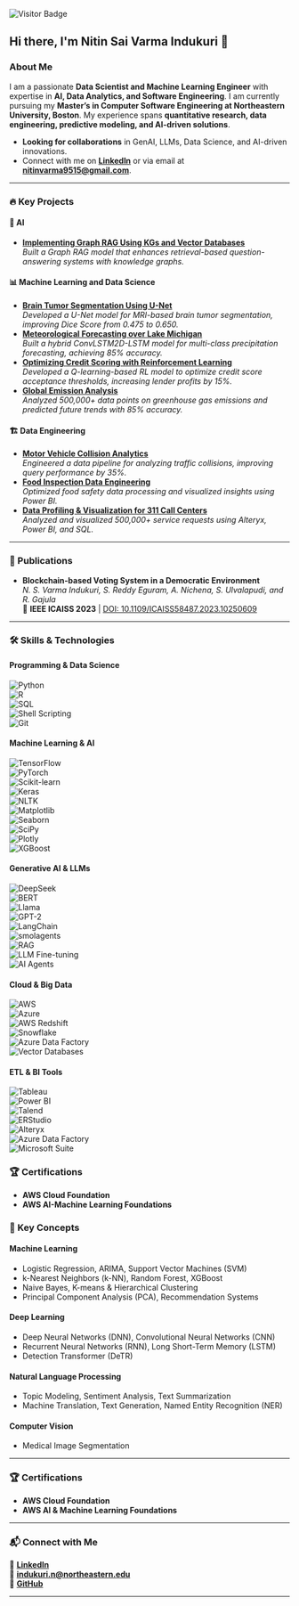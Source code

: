 ![Visitor Badge](https://visitor-badge.laobi.icu/badge?page_id=nitinvarma.nitinvarma)
## Hi there, I'm Nitin Sai Varma Indukuri 👋

### About Me

I am a passionate **Data Scientist and Machine Learning Engineer** with expertise in **AI, Data Analytics, and Software Engineering**. I am currently pursuing my **Master’s in Computer Software Engineering at Northeastern University, Boston**. My experience spans **quantitative research, data engineering, predictive modeling, and AI-driven solutions**.

- **Looking for collaborations** in GenAI, LLMs, Data Science, and AI-driven innovations.  
- Connect with me on **[LinkedIn](https://linkedin.com/in/nitin-varma-indukuri)** or via email at **nitinvarma9515@gmail.com**.

---

### 🔥 Key Projects  

#### 🤖 AI  
- **[Implementing Graph RAG Using KGs and Vector Databases](#)**  
  _Built a Graph RAG model that enhances retrieval-based question-answering systems with knowledge graphs._  

#### 📊 Machine Learning and Data Science  
- **[Brain Tumor Segmentation Using U-Net](#)**  
  _Developed a U-Net model for MRI-based brain tumor segmentation, improving Dice Score from 0.475 to 0.650._  
- **[Meteorological Forecasting over Lake Michigan](#)**  
  _Built a hybrid ConvLSTM2D-LSTM model for multi-class precipitation forecasting, achieving 85% accuracy._  
- **[Optimizing Credit Scoring with Reinforcement Learning](#)**  
  _Developed a Q-learning-based RL model to optimize credit score acceptance thresholds, increasing lender profits by 15%._  
- **[Global Emission Analysis](#)**  
  _Analyzed 500,000+ data points on greenhouse gas emissions and predicted future trends with 85% accuracy._  

#### 🏗️ Data Engineering  
- **[Motor Vehicle Collision Analytics](#)**  
  _Engineered a data pipeline for analyzing traffic collisions, improving query performance by 35%._  
- **[Food Inspection Data Engineering](#)**  
  _Optimized food safety data processing and visualized insights using Power BI._  
- **[Data Profiling & Visualization for 311 Call Centers](#)**  
  _Analyzed and visualized 500,000+ service requests using Alteryx, Power BI, and SQL._  

---

### 📜 Publications  
- **Blockchain-based Voting System in a Democratic Environment**  
  _N. S. Varma Indukuri, S. Reddy Eguram, A. Nichena, S. Ulvalapudi, and R. Gajula_  
  📖 **IEEE ICAISS 2023** | [DOI: 10.1109/ICAISS58487.2023.10250609](https://doi.org/10.1109/ICAISS58487.2023.10250609)  

---

### 🛠️ Skills & Technologies  

#### **Programming & Data Science**  
![Python](https://img.shields.io/badge/Python-3776AB?logo=python&logoColor=white)  
![R](https://img.shields.io/badge/R-276DC3?logo=r&logoColor=white)  
![SQL](https://img.shields.io/badge/SQL-4479A1?logo=mysql&logoColor=white)  
![Shell Scripting](https://img.shields.io/badge/Shell_Scripting-4EAA25?logo=gnu-bash&logoColor=white)  
![Git](https://img.shields.io/badge/Git-F05032?logo=git&logoColor=white)  

#### **Machine Learning & AI**  
![TensorFlow](https://img.shields.io/badge/TensorFlow-FF6F00?logo=tensorflow&logoColor=white)  
![PyTorch](https://img.shields.io/badge/PyTorch-EE4C2C?logo=pytorch&logoColor=white)  
![Scikit-learn](https://img.shields.io/badge/Scikit--learn-F7931E?logo=scikit-learn&logoColor=white)  
![Keras](https://img.shields.io/badge/Keras-D00000?logo=keras&logoColor=white)  
![NLTK](https://img.shields.io/badge/NLTK-32CD32?logo=nltk&logoColor=white)  
![Matplotlib](https://img.shields.io/badge/Matplotlib-11557C?logo=matplotlib&logoColor=white)  
![Seaborn](https://img.shields.io/badge/Seaborn-008080?logo=seaborn&logoColor=white)  
![SciPy](https://img.shields.io/badge/SciPy-8CAAE6?logo=scipy&logoColor=white)  
![Plotly](https://img.shields.io/badge/Plotly-3F4F75?logo=plotly&logoColor=white)  
![XGBoost](https://img.shields.io/badge/XGBoost-DA251D?logo=xgboost&logoColor=white)  

#### **Generative AI & LLMs**  
![DeepSeek](https://img.shields.io/badge/DeepSeek-0077B5?logo=deepseek&logoColor=white)  
![BERT](https://img.shields.io/badge/BERT-FFC107?logo=bert&logoColor=black)  
![Llama](https://img.shields.io/badge/Llama-663399?logo=llama&logoColor=white)  
![GPT-2](https://img.shields.io/badge/GPT--2-000000?logo=openai&logoColor=white)  
![LangChain](https://img.shields.io/badge/LangChain-0055A4?logo=langchain&logoColor=white)  
![smolagents](https://img.shields.io/badge/smolagents-FF4500?logo=agents&logoColor=white)  
![RAG](https://img.shields.io/badge/RAG-009688?logo=rag&logoColor=white)  
![LLM Fine-tuning](https://img.shields.io/badge/LLM_Fine--tuning-4CAF50?logo=ai&logoColor=white)  
![AI Agents](https://img.shields.io/badge/AI_Agents-673AB7?logo=ai&logoColor=white)  

#### **Cloud & Big Data**  
![AWS](https://img.shields.io/badge/Amazon_AWS-232F3E?logo=amazon-aws&logoColor=white)  
![Azure](https://img.shields.io/badge/Microsoft_Azure-0089D6?logo=microsoft-azure&logoColor=white)  
![AWS Redshift](https://img.shields.io/badge/AWS_Redshift-8C4F72?logo=amazon-redshift&logoColor=white)  
![Snowflake](https://img.shields.io/badge/Snowflake-29B5E8?logo=snowflake&logoColor=white)  
![Azure Data Factory](https://img.shields.io/badge/Azure_Data_Factory-0078D4?logo=azure&logoColor=white)  
![Vector Databases](https://img.shields.io/badge/Vector_Database-FF6F00?logo=database&logoColor=white)  

#### **ETL & BI Tools**  
![Tableau](https://img.shields.io/badge/Tableau-E97627?logo=tableau&logoColor=white)  
![Power BI](https://img.shields.io/badge/Power_BI-F2C811?logo=power-bi&logoColor=black)  
![Talend](https://img.shields.io/badge/Talend-FF6F00?logo=talend&logoColor=white)  
![ERStudio](https://img.shields.io/badge/ERStudio-0077B5?logo=database&logoColor=white)  
![Alteryx](https://img.shields.io/badge/Alteryx-00AEEF?logo=alteryx&logoColor=white)  
![Azure Data Factory](https://img.shields.io/badge/Azure_Data_Factory-0078D4?logo=azure&logoColor=white)  
![Microsoft Suite](https://img.shields.io/badge/Microsoft_Suite-00A4EF?logo=microsoft&logoColor=white)  

### 🏆 Certifications  
- **AWS Cloud Foundation**  
- **AWS AI-Machine Learning Foundations**  

### 🎯 Key Concepts  

#### **Machine Learning**  
- Logistic Regression, ARIMA, Support Vector Machines (SVM)  
- k-Nearest Neighbors (k-NN), Random Forest, XGBoost  
- Naive Bayes, K-means & Hierarchical Clustering  
- Principal Component Analysis (PCA), Recommendation Systems  

#### **Deep Learning**  
- Deep Neural Networks (DNN), Convolutional Neural Networks (CNN)  
- Recurrent Neural Networks (RNN), Long Short-Term Memory (LSTM)  
- Detection Transformer (DeTR)  

#### **Natural Language Processing**  
- Topic Modeling, Sentiment Analysis, Text Summarization  
- Machine Translation, Text Generation, Named Entity Recognition (NER)  

#### **Computer Vision**  
- Medical Image Segmentation  

---

### 🏆 Certifications  
- **AWS Cloud Foundation**  
- **AWS AI & Machine Learning Foundations**  

---

### 📬 Connect with Me  
🔗 **[LinkedIn](https://linkedin.com/in/nitin-varma-indukuri)**  
📧 **indukuri.n@northeastern.edu**  
📁 **[GitHub](https://github.com/nitinvarma)**  

---
